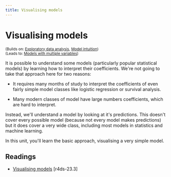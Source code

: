 ```yaml
---
title: Visualising models
---
```


<!-- Generated automatically from model-vis.yml. Do not edit by hand -->

# Visualising models
<small>(Builds on: [Exploratory data analysis](eda.md), [Model intuition](model-basics.md))</small>  
<small>(Leads to: [Models with multiple variables](model-multivariate.md))</small>

It is possible to understand some models (particularly popular statistical
models) by learning how to interpret their coefficients. We're not going
to take that approach here for two reasons:

* It requires many months of study to interpret the coefficients of even
  fairly simple model classes like logistic regression or survival analysis.

* Many modern classes of model have large numbers coefficients,
  which are hard to interpret.

Instead, we'll understand a model by looking at it's predictions. This
doesn't cover every possible model (because not every model makes predictions)
but it does cover a very wide class, including most models in statistics
and machine learning.

In this unit, you'll learn the basic approach, visualising a very simple
model.

## Readings

  * [Visualising models](http://r4ds.had.co.nz/model-basics.html#visualising-models) [r4ds-23.3]



